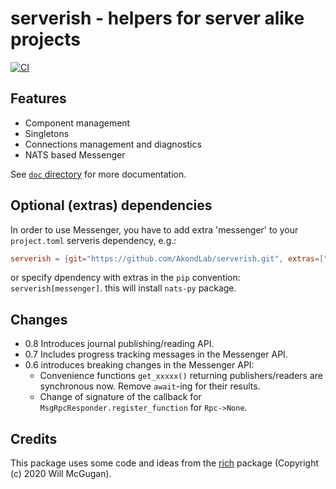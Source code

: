# serverish - helpers for server alike projects
[![CI](https://github.com/AkondLab/serverish/actions/workflows/ci.yml/badge.svg)](https://github.com/AkondLab/serverish/actions/workflows/ci.yml)

## Features
* Component management
* Singletons
* Connections management and diagnostics
* NATS based Messenger

See [`doc` directory](doc/) for more documentation.

## Optional (extras) dependencies
In order to use Messenger, you have to add extra 'messenger' to your `project.toml` serveris dependency, e.g.:
```toml
serverish = {git="https://github.com/AkondLab/serverish.git", extras=["messenger"], branch="master"}
```
or specify dpendency with extras in the `pip` convention: `serverish[messenger]`.
this will install `nats-py` package.

## Changes
* 0.8 Introduces journal publishing/reading API.
* 0.7 Includes progress tracking messages in the Messenger API.
* 0.6 introduces breaking changes in the Messenger API:
  * Convenience functions `get_xxxxx()` returning publishers/readers are synchronous now. Remove `await`-ing for their results.
  * Change of signature of the callback for `MsgRpcResponder.register_function` for `Rpc->None`.  


## Credits
This package uses some code and ideas from the [rich](https://github.com/Textualize/rich) package (Copyright (c) 2020 Will McGugan).

